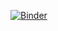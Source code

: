[![Binder](https://mybinder.org/badge_logo.svg)](https://mybinder.org/v2/gh/dwz08042/DW_python/main?urlpath=lab)

